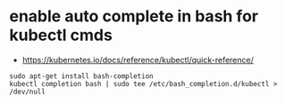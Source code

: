 # enable auto complete in bash for kubectl cmds
- https://kubernetes.io/docs/reference/kubectl/quick-reference/
```
sudo apt-get install bash-completion
kubectl completion bash | sudo tee /etc/bash_completion.d/kubectl > /dev/null
```
